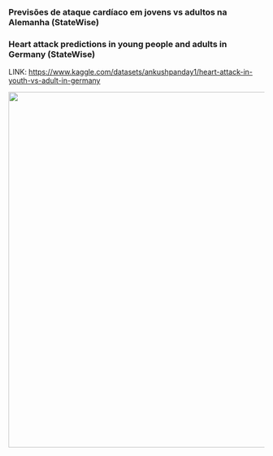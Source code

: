 ### Previsões de ataque cardíaco em jovens vs adultos na Alemanha (StateWise)

### Heart attack predictions in young people and adults in Germany (StateWise)

LINK: https://www.kaggle.com/datasets/ankushpanday1/heart-attack-in-youth-vs-adult-in-germany


<div align="center">
<img src="https://github.com/user-attachments/assets/9f73df68-78df-417e-9bf0-f349178b0705?raw=true" width="700px" />
</div>
